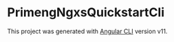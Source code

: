 # PrimengNgxsQuickstartCli

This project was generated with [Angular CLI](https://github.com/angular/angular-cli) version v11.
